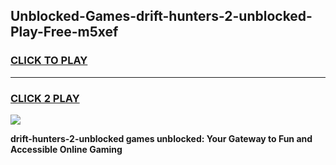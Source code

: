 
## Unblocked-Games-drift-hunters-2-unblocked-Play-Free-m5xef
<h3>
<a href="https://premium76.site?title=drift-hunters-2-unblocked&ref=23A">CLICK TO PLAY</a></h3>
<hr>

<h3>
<a href="https://premium76.site?title=drift-hunters-2-unblocked&ref=23A">CLICK 2 PLAY</a>
  
</h3>

<a href="https://premium76.site?title=drift-hunters-2-unblocked&ref=23A"><img src="https://clearcache.store/games.png"></a>


**drift-hunters-2-unblocked games unblocked: Your Gateway to Fun and Accessible Online Gaming**
